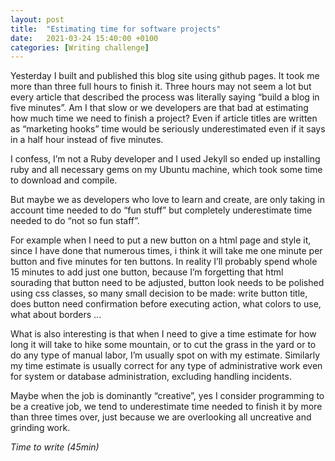 ```yaml
---
layout: post
title:  "Estimating time for software projects"
date:   2021-03-24 15:40:00 +0100
categories: [Writing challenge]
---
```


Yesterday I built and published this blog site using github pages. It took me more than three full hours to finish it. Three hours may not seem a lot but every article that described the process was literally saying “build a blog in five minutes”. Am I that slow or we developers are that bad at estimating how much time we need to finish a project? Even if article titles are written as “marketing hooks” time would be seriously underestimated even if it says in a half hour instead of five minutes.

I  confess, I’m not a Ruby developer and I used Jekyll so ended up installing ruby and all necessary gems on my Ubuntu machine, which took some time to download and compile. 

But maybe we as developers who love to learn and create, are only taking in account time needed to do  “fun stuff” but completely underestimate time needed to do “not so fun staff”.

For example when I need to put a new button on a html page and style it, since I have done that numerous times, i think it will take me one minute per button and five minutes for ten buttons. In reality I’ll probably spend whole 15 minutes to add just one button,  because I’m forgetting that html sourading that button need  to be adjusted, button look needs to be polished using css classes, so many small decision to be made: write button title, does button need confirmation before executing action, what colors to use, what about borders ...

What is also interesting is that when I need to give a time estimate for how long it will take to hike some mountain, or to cut the grass in the yard or to do any type of manual labor, I’m usually spot on with my estimate. Similarly my time estimate is usually correct  for any type of administrative work even for system or database administration, excluding handling incidents. 

Maybe when the job is dominantly “creative”, yes I consider programming to be a creative job, we tend to underestimate time needed to finish it by more than three times over, just because we are overlooking all uncreative and grinding work.


_Time to write (45min)_
